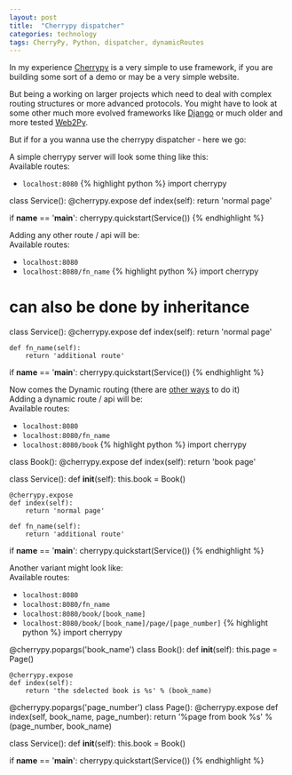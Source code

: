 ```yaml
---
layout: post
title:  "Cherrypy dispatcher"
categories: technology
tags: CherryPy, Python, dispatcher, dynamicRoutes
---
```


In my experience [Cherrypy][cherrypy] is a very simple to use framework, if you are
building some sort of a demo or may be a very simple website.


But being a working on larger projects which need to deal with complex routing structures
or more advanced protocols. You might have to look at some other much more evolved frameworks
like [Django][django] or much older and more tested [Web2Py][web2py].


But if for a you wanna use the cherrypy dispatcher - here we go:


A simple cherrypy server will look some thing like this:<br/>
Available routes:
* `localhost:8080`
{% highlight python %}
import cherrypy

class Service():
    @cherrypy.expose
    def index(self):
        return 'normal page'

if __name__ == '__main__':
    cherrypy.quickstart(Service())
{% endhighlight %}


Adding any other route / api will be:<br/>
Available routes:
* `localhost:8080`
* `localhost:8080/fn_name`
{% highlight python %}
import cherrypy

# can also be done by inheritance
class Service():
    @cherrypy.expose
    def index(self):
        return 'normal page'

    def fn_name(self):
        return 'additional route'

if __name__ == '__main__':
    cherrypy.quickstart(Service())
{% endhighlight %}


Now comes the Dynamic routing (there are [other ways][officialPage] to do it)<br/>
Adding a dynamic route / api will be:<br/>
Available routes:
* `localhost:8080`
* `localhost:8080/fn_name`
* `localhost:8080/book`
{% highlight python %}
import cherrypy

class Book():
    @cherrypy.expose
    def index(self):
        return 'book page'

class Service():
    def __init__(self):
        this.book = Book()

    @cherrypy.expose
    def index(self):
        return 'normal page'

    def fn_name(self):
        return 'additional route'

if __name__ == '__main__':
    cherrypy.quickstart(Service())
{% endhighlight %}


Another variant might look like:<br/>
Available routes:
* `localhost:8080`
* `localhost:8080/fn_name`
* `localhost:8080/book/[book_name]`
* `localhost:8080/book/[book_name]/page/[page_number]`
{% highlight python %}
import cherrypy

@cherrypy.popargs('book_name')
class Book():
    def __init__(self):
        this.page = Page()

    @cherrypy.expose
    def index(self):
        return 'the sdelected book is %s' % (book_name)

@cherrypy.popargs('page_number')
class Page():
    @cherrypy.expose
    def index(self, book_name, page_number):
        return '%page from book %s' % (page_number, book_name)

class Service():
    def __init__(self):
        this.book = Book()

if __name__ == '__main__':
    cherrypy.quickstart(Service())
{% endhighlight %}



[web2py]: [http://www.web2py.com/]
[django]: [https://www.djangoproject.com/]
[cherrypy]: [http://cherrypy.org/]
[officialPage]: [http://docs.cherrypy.org/en/latest/advanced.html]
